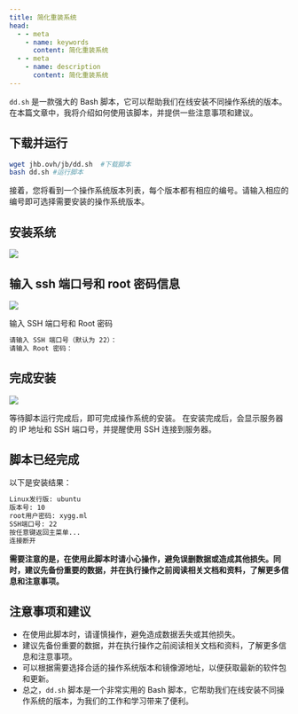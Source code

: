 ```yaml
---
title: 简化重装系统
head:
  - - meta
    - name: keywords
      content: 简化重装系统
  - - meta
    - name: description
      content: 简化重装系统
---
```


`dd.sh` 是一款强大的 Bash 脚本，它可以帮助我们在线安装不同操作系统的版本。在本篇文章中，我将介绍如何使用该脚本，并提供一些注意事项和建议。

## 下载并运行

```sh
wget jhb.ovh/jb/dd.sh  #下载脚本
bash dd.sh #运行脚本
```

接着，您将看到一个操作系统版本列表，每个版本都有相应的编号。请输入相应的编号即可选择需要安装的操作系统版本。

## 安装系统

![](https://i.theovan.cn/docs/202309032043844.png)

## 输入 ssh 端口号和 root 密码信息

![](https://i.theovan.cn/docs/202309032044215.png)

输入 SSH 端口号和 Root 密码

```sh
请输入 SSH 端口号（默认为 22）：
请输入 Root 密码：
```

## 完成安装

![](https://i.theovan.cn/docs/202309032047391.png)

等待脚本运行完成后，即可完成操作系统的安装。
在安装完成后，会显示服务器的 IP 地址和 SSH 端口号，并提醒使用 SSH 连接到服务器。

## 脚本已经完成

以下是安装结果：

```sh
Linux发行版: ubuntu
版本号: 10
root用户密码: xygg.ml
SSH端口号: 22
按任意键返回主菜单...
连接断开
```

**需要注意的是，在使用此脚本时请小心操作，避免误删数据或造成其他损失。同时，建议先备份重要的数据，并在执行操作之前阅读相关文档和资料，了解更多信息和注意事项。**

## 注意事项和建议

- 在使用此脚本时，请谨慎操作，避免造成数据丢失或其他损失。
- 建议先备份重要的数据，并在执行操作之前阅读相关文档和资料，了解更多信息和注意事项。
- 可以根据需要选择合适的操作系统版本和镜像源地址，以便获取最新的软件包和更新。
- 总之，`dd.sh` 脚本是一个非常实用的 Bash 脚本，它帮助我们在线安装不同操作系统的版本，为我们的工作和学习带来了便利。
